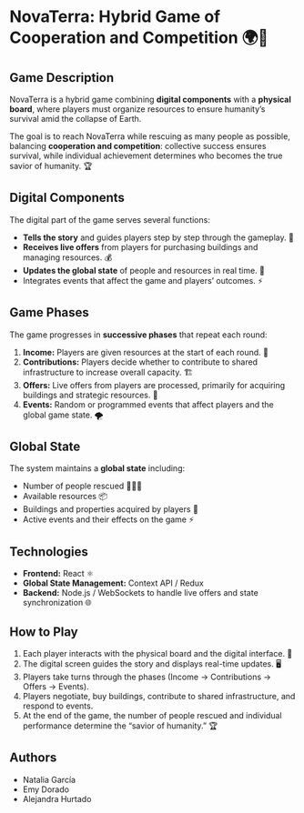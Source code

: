 # NovaTerra: Hybrid Game of Cooperation and Competition 🌍🚀

## Game Description

NovaTerra is a hybrid game combining **digital components** with a **physical board**, where players must organize resources to ensure humanity’s survival amid the collapse of Earth.

The goal is to reach NovaTerra while rescuing as many people as possible, balancing **cooperation and competition**: collective success ensures survival, while individual achievement determines who becomes the true savior of humanity. 🏆

## Digital Components

The digital part of the game serves several functions:

- **Tells the story** and guides players step by step through the gameplay. 📖
- **Receives live offers** from players for purchasing buildings and managing resources. 💰
- **Updates the global state** of people and resources in real time. 🔄
- Integrates events that affect the game and players’ outcomes. ⚡

## Game Phases

The game progresses in **successive phases** that repeat each round:

1. **Income:** Players are given resources at the start of each round. 💸
2. **Contributions:** Players decide whether to contribute to shared infrastructure to increase overall capacity. 🏗️
3. **Offers:** Live offers from players are processed, primarily for acquiring buildings and strategic resources. 🏢
4. **Events:** Random or programmed events that affect players and the global game state. 🌪️

## Global State

The system maintains a **global state** including:

- Number of people rescued 🧑‍🤝‍🧑
- Available resources 📦
- Buildings and properties acquired by players 🏬
- Active events and their effects on the game ⚡

## Technologies

- **Frontend:** React ⚛️
- **Global State Management:** Context API / Redux
- **Backend:** Node.js / WebSockets to handle live offers and state synchronization 🌐

## How to Play

1. Each player interacts with the physical board and the digital interface. 🎲
2. The digital screen guides the story and displays real-time updates. 🖥️
3. Players take turns through the phases (Income → Contributions → Offers → Events).
4. Players negotiate, buy buildings, contribute to shared infrastructure, and respond to events.
5. At the end of the game, the number of people rescued and individual performance determine the “savior of humanity.” 🏆

## Authors

- Natalia García
- Emy Dorado
- Alejandra Hurtado
